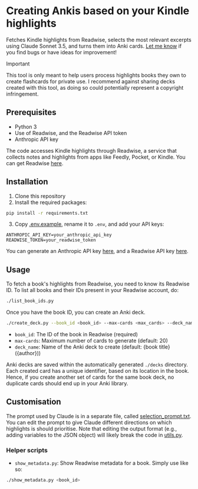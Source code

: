 # Creating Ankis based on your Kindle highlights

Fetches Kindle highlights from Readwise, selects the most relevant excerpts using Claude Sonnet 3.5, and turns them into Anki cards. [Let me know](https://github.com/simonleandergrimm/kindle-to-anki/issues) if you find bugs or have ideas for improvement!

> [!IMPORTANT]
> This tool is only meant to help users process highlights books they own to create flashcards for private use. I recommend against sharing decks created with this tool, as doing so could potentially represent a copyright infringement.


## Prerequisites

- Python 3
- Use of Readwise, and the Readwise API token
- Anthropic API key

The code accesses Kindle highlights through Readwise, a service that collects notes and highlights from apps like Feedly, Pocket, or Kindle. You can get Readwise [here](https://readwise.io/). 

## Installation

1. Clone this repository
2. Install the required packages:

```bash
pip install -r requirements.txt
```

3. Copy [.env.example](.env.example), rename it to `.env`, and add your API keys:

```
ANTHROPIC_API_KEY=your_anthropic_api_key
READWISE_TOKEN=your_readwise_token
```
You can generate an Anthropic API key [here](https://console.anthropic.com/account/keys), and a Readwise API key [here](https://readwise.io/access_token).

## Usage

To fetch a book's highlights from Readwise, you need to know its Readwise ID. To list all books and their IDs present in your Readwise account, do:

```bash
./list_book_ids.py
```

Once you have the book ID, you can create an Anki deck.

```bash
./create_deck.py --book_id <book_id> --max-cards <max_cards> --deck_name <deck_name>
```

- `book_id`: The ID of the book in Readwise (required)
- `max-cards`: Maximum number of cards to generate (default: 20)
- `deck_name`: Name of the Anki deck to create (default: {book title} ({author}))

Anki decks are saved within the automatically generated `./decks` directory. Each created card has a unique identifier, based on its location in the book. Hence, if you create another set of cards for the same book deck, no duplicate cards should end up in your Anki library.

## Customisation

The prompt used by Claude is in a separate file, called [selection_prompt.txt](selection_prompt.txt). You can edit the prompt to give Claude different directions on which highlights is should prioritise. Note that editing the output format (e.g., adding variables to the JSON object) will likely break the code in [utils.py](utils.py).

### Helper scripts

- `show_metadata.py`: Show Readwise metadata for a book. Simply use like so:

```bash
./show_metadata.py <book_id>
```
